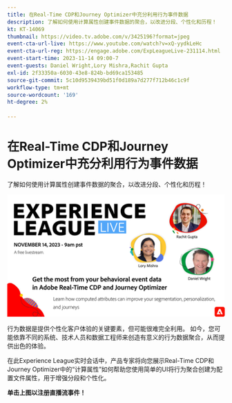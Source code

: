 ```yaml
---
title: 在Real-Time CDP和Journey Optimizer中充分利用行为事件数据
description: 了解如何使用计算属性创建事件数据的聚合，以改进分段、个性化和历程！
kt: KT-14069
thumbnail: https://video.tv.adobe.com/v/3425196?format=jpeg
event-cta-url-live: https://www.youtube.com/watch?v=xQ-yydkLeHc
event-cta-url-reg: https://engage.adobe.com/ExpLeagueLive-231114.html
event-start-time: 2023-11-14 09:00-7
event-guests: Daniel Wright,Lory Mishra,Rachit Gupta
exl-id: 2f33350a-6030-43e8-824b-bd69ca153485
source-git-commit: 5c10d9539439bd51f0d189a7d277f712b46c1c9f
workflow-type: tm+mt
source-wordcount: '169'
ht-degree: 2%

---
```


# 在Real-Time CDP和Journey Optimizer中充分利用行为事件数据

了解如何使用计算属性创建事件数据的聚合，以改进分段、个性化和历程！

[![ExL LIVE 2023年9月22日](assets/Nov14_2023_exl_live_WebBanner.jpg)](https://engage.adobe.com/ExpLeagueLive-231114.html)

行为数据是提供个性化客户体验的关键要素，但可能很难完全利用。 如今，您可能依靠不同的系统、技术人员和数据工程师来创造有意义的行为数据聚合，从而提供出色的体验。

在此Experience League实时会话中，产品专家将向您展示Real-Time CDP和Journey Optimizer中的“计算属性”如何帮助您使用简单的UI将行为聚合创建为配置文件属性，用于增强分段和个性化。


**单击上图以注册直播流事件！**
